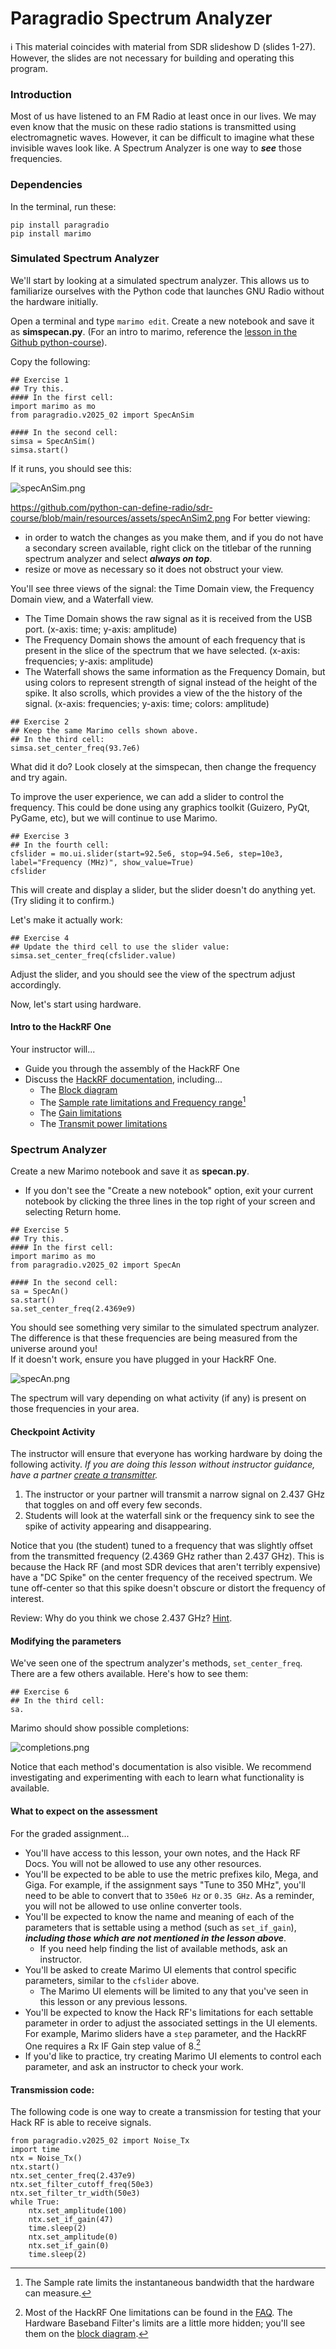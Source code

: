 # Paragradio Spectrum Analyzer

ℹ️ This material coincides with material from SDR slideshow D (slides 1-27).  However, the slides are not necessary for building and operating this program.

### Introduction

Most of us have listened to an FM Radio at least once in our lives. We may even know that the music on these radio stations is transmitted using electromagnetic waves. However, it can be difficult to imagine what these invisible waves look like. A Spectrum Analyzer is one way to **_see_** those frequencies. 

### Dependencies

In the terminal, run these:

```
pip install paragradio
pip install marimo
```

### Simulated Spectrum Analyzer

We'll start by looking at a simulated spectrum analyzer. This allows us to familiarize ourselves with the Python code that launches GNU Radio without the hardware initially.

Open a terminal and type `marimo edit`. Create a new notebook and save it as **simspecan.py**. (For an intro to marimo, reference the [lesson in the Github python-course](https://github.com/python-can-define-radio/python-course/blob/main/classroom_activities/Ch02_Advanced/01_marimo.md)).

Copy the following:

```python3
## Exercise 1
## Try this.
#### In the first cell:
import marimo as mo
from paragradio.v2025_02 import SpecAnSim

#### In the second cell:
simsa = SpecAnSim()
simsa.start()
```

If it runs, you should see this:

![specAnSim.png](https://github.com/python-can-define-radio/sdr-course/blob/main/resources/assets/specAnSim1.png?raw=true)  
 
https://github.com/python-can-define-radio/sdr-course/blob/main/resources/assets/specAnSim2.png
For better viewing:
- in order to watch the changes as you make them, and if you do not have a secondary screen available, right click on the titlebar of the running spectrum analyzer and select ***always on top***.
- resize or move as necessary so it does not obstruct your view.

You'll see three views of the signal: the Time Domain view, the Frequency Domain view, and a Waterfall view.

- The Time Domain shows the raw signal as it is received from the USB port. (x-axis: time; y-axis: amplitude)
- The Frequency Domain shows the amount of each frequency that is present in the slice of the spectrum that we have selected. (x-axis: frequencies; y-axis: amplitude)
- The Waterfall shows the same information as the Frequency Domain, but using colors to represent strength of signal instead of the height of the spike. It also scrolls, which provides a view of the the history of the signal. (x-axis: frequencies; y-axis: time; colors: amplitude)

```python3
## Exercise 2
## Keep the same Marimo cells shown above.
## In the third cell:
simsa.set_center_freq(93.7e6)
```

What did it do? Look closely at the simspecan, then change the frequency and try again.

To improve the user experience, we can add a slider to control the frequency. This could be done using any graphics toolkit (Guizero, PyQt, PyGame, etc), but we will continue to use Marimo.

```python3
## Exercise 3
## In the fourth cell:
cfslider = mo.ui.slider(start=92.5e6, stop=94.5e6, step=10e3, label="Frequency (MHz)", show_value=True)
cfslider
```

This will create and display a slider, but the slider doesn't do anything yet. (Try sliding it to confirm.)

Let's make it actually work:

```python3
## Exercise 4
## Update the third cell to use the slider value:
simsa.set_center_freq(cfslider.value)
```

Adjust the slider, and you should see the view of the spectrum adjust accordingly.

Now, let's start using hardware. 

#### Intro to the HackRF One

Your instructor will...

- Guide you through the assembly of the HackRF One
- Discuss the [HackRF documentation](https://hackrf.readthedocs.io/en/latest/), including...
  - The [Block diagram](https://hackrf.readthedocs.io/en/latest/_images/block-diagram.png)
  - The [Sample rate limitations and Frequency range](https://hackrf.readthedocs.io/en/latest/hackrf_one.html#features)[^1]
  - The [Gain limitations](https://hackrf.readthedocs.io/en/latest/faq.html#what-gain-controls-are-provided-by-hackrf)
  - The [Transmit power limitations](https://hackrf.readthedocs.io/en/latest/faq.html#what-is-the-transmit-power-of-hackrf)

### Spectrum Analyzer

Create a new Marimo notebook and save it as **specan.py**.
- If you don't see the "Create a new notebook" option, exit your current notebook by clicking the three lines in the top right of your screen and selecting Return home.

```python3
## Exercise 5
## Try this.
#### In the first cell:
import marimo as mo
from paragradio.v2025_02 import SpecAn

#### In the second cell:
sa = SpecAn()
sa.start()
sa.set_center_freq(2.4369e9)
```

You should see something very similar to the simulated spectrum analyzer. The difference is that these frequencies are being measured from the universe around you!  
If it doesn't work, ensure you have plugged in your HackRF One.

![specAn.png](https://github.com/python-can-define-radio/sdr-course/blob/main/resources/assets/specAnSim2.png?raw=true) 

The spectrum will vary depending on what activity (if any) is present on those frequencies in your area.

#### Checkpoint Activity

The instructor will ensure that everyone has working hardware by doing the following activity. _If you are doing this lesson without instructor guidance, have a partner [create a transmitter](https://github.com/python-can-define-radio/sdr-course/blob/main/classroom_activities/Ch01_Diving_in_Headfirst/020_Spec_A_paragradio.md#transmission-code)._
  
1. The instructor or your partner will transmit a narrow signal on 2.437 GHz that toggles on and off every few seconds.
2. Students will look at the waterfall sink or the frequency sink to see the spike of activity appearing and disappearing.

Notice that you (the student) tuned to a frequency that was slightly offset from the transmitted frequency (2.4369 GHz rather than 2.437 GHz). This is because the Hack RF (and most SDR devices that aren't terribly expensive) have a "DC Spike" on the center frequency of the received spectrum. We tune off-center so that this spike doesn't obscure or distort the frequency of interest.

Review: Why do you think we chose 2.437 GHz? [Hint](https://hackrf.readthedocs.io/en/latest/faq.html#what-is-the-transmit-power-of-hackrf).

#### Modifying the parameters

We've seen one of the spectrum analyzer's methods, `set_center_freq`. There are a few others available. Here's how to see them:

```python3
## Exercise 6
## In the third cell:
sa.
```

Marimo should show possible completions:

![completions.png](https://github.com/python-can-define-radio/sdr-course/blob/main/resources/assets/specAnSim3.png?raw=true) 

Notice that each method's documentation is also visible. We recommend investigating and experimenting with each to learn what functionality is available.

#### What to expect on the assessment

For the graded assignment...
- You'll have access to this lesson, your own notes, and the Hack RF Docs. You will not be allowed to use any other resources.
- You'll be expected to be able to use the metric prefixes kilo, Mega, and Giga. For example, if the assignment says "Tune to 350 MHz", you'll need to be able to convert that to `350e6 Hz` or `0.35 GHz`. As a reminder, you will not be allowed to use online converter tools.
- You'll be expected to know the name and meaning of each of the parameters that is settable using a method (such as `set_if_gain`), ***including those which are not mentioned in the lesson above***.
  - If you need help finding the list of available methods, ask an instructor.
- You'll be asked to create Marimo UI elements that control specific parameters, similar to the `cfslider` above.
  - The Marimo UI elements will be limited to any that you've seen in this lesson or any previous lessons.
- You'll be expected to know the Hack RF's limitations for each settable parameter in order to adjust the associated settings in the UI elements. For example, Marimo sliders have a `step` parameter, and the HackRF One requires a Rx IF Gain step value of 8.[^2]
- If you'd like to practice, try creating Marimo UI elements to control each parameter, and ask an instructor to check your work.

#### Transmission code:

The following code is one way to create a transmission for testing that your Hack RF is able to receive signals.

```python3
from paragradio.v2025_02 import Noise_Tx
import time
ntx = Noise_Tx()
ntx.start()
ntx.set_center_freq(2.437e9)
ntx.set_filter_cutoff_freq(50e3)
ntx.set_filter_tr_width(50e3)
while True:
    ntx.set_amplitude(100)
    ntx.set_if_gain(47)
    time.sleep(2)
    ntx.set_amplitude(0)
    ntx.set_if_gain(0)
    time.sleep(2)
```

[^1]: The Sample rate limits the instantaneous bandwidth that the hardware can measure.

[^2]: Most of the HackRF One limitations can be found in the [FAQ](https://hackrf.readthedocs.io/en/latest/faq.html). The Hardware Baseband Filter's limits are a little more hidden; you'll see them on the [block diagram](https://hackrf.readthedocs.io/en/latest/_images/block-diagram.png).
